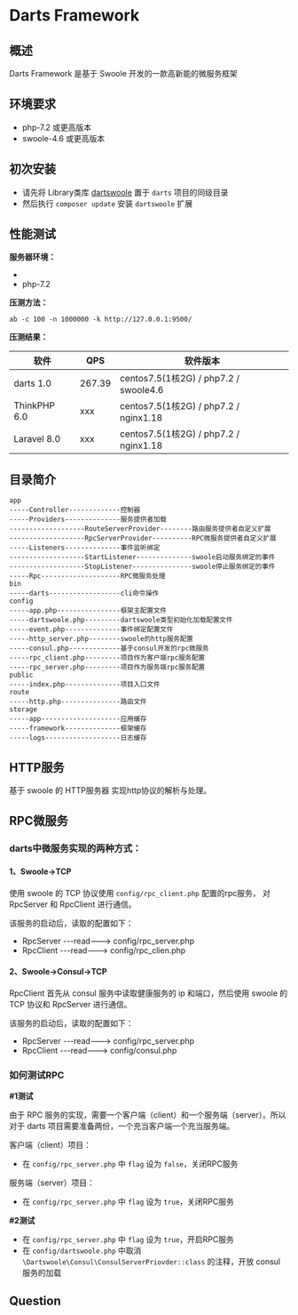 # Darts Framework 

## 概述

Darts Framework 是基于 Swoole 开发的一款高新能的微服务框架

## 环境要求

- php-7.2 或更高版本
- swoole-4.6 或更高版本

## 初次安装

- 请先将 Library类库 [dartswoole](https://github.com/jefferyjob/dartswoole) 置于 `darts` 项目的同级目录
- 然后执行 `composer update` 安装 `dartswoole` 扩展

## 性能测试

**服务器环境：**

- 
- php-7.2

**压测方法：**

```shell
ab -c 100 -n 1000000 -k http://127.0.0.1:9500/
```

**压测结果：**

|  软件   | QPS  | 软件版本  |
|  ----  | ----  | ----  |
| darts 1.0 | 267.39 | centos7.5(1核2G) / php7.2 / swoole4.6 |
| ThinkPHP 6.0  | xxx | centos7.5(1核2G) / php7.2 / nginx1.18 |
| Laravel 8.0  | xxx | centos7.5(1核2G) / php7.2 / nginx1.18 |


## 目录简介

```text
app  
-----Controller-------------控制器     
-----Providers--------------服务提供者加载
-------------------RouteServerProvider--------路由服务提供者自定义扩展
-------------------RpcServerProvider----------RPC微服务提供者自定义扩展
-----Listeners--------------事件监听绑定
-------------------StartListener--------------swoole启动服务绑定的事件
-------------------StopListener---------------swoole停止服务绑定的事件
-----Rpc--------------------RPC微服务处理
bin  
-----darts------------------cli命令操作  
config  
-----app.php----------------框架主配置文件  
-----dartswoole.php---------dartswoole类型初始化加载配置文件  
-----event.php--------------事件绑定配置文件  
-----http_server.php--------swoole的http服务配置
-----consul.php-------------基于consul开发的rpc微服务
-----rpc_client.php---------项目作为客户端rpc服务配置
-----rpc_server.php---------项目作为服务端rpc服务配置
public  
-----index.php--------------项目入口文件  
route  
-----http.php---------------路由文件  
storage  
-----app--------------------应用缓存    
-----framework--------------框架缓存  
-----logs-------------------日志缓存    
```

## HTTP服务

基于 swoole 的 HTTP服务器 实现http协议的解析与处理。

## RPC微服务

### darts中微服务实现的两种方式： 

#### 1、Swoole->TCP

使用 swoole 的 TCP 协议使用 `config/rpc_client.php` 配置的rpc服务， 对 RpcServer 和 RpcClient 进行通信。  
  
该服务的启动后，读取的配置如下：  
- RpcServer   ---read--->    config/rpc_server.php  
- RpcClient   ---read--->    config/rpc_clien.php

#### 2、Swoole->Consul->TCP

RpcClient 首先从 consul 服务中读取健康服务的 ip 和端口，然后使用 swoole 的 TCP 协议和 RpcServer 进行通信。   
  
该服务的启动后，读取的配置如下：  
- RpcServer   ---read--->    config/rpc_server.php  
- RpcClient   ---read--->    config/consul.php

### 如何测试RPC

**#1测试**

由于 RPC 服务的实现，需要一个客户端（client）和一个服务端（server）。所以对于 darts 项目需要准备两份，一个充当客户端一个充当服务端。  


客户端（client）项目：
- 在 `config/rpc_server.php` 中 `flag` 设为 `false`，关闭RPC服务

服务端（server）项目：
- 在 `config/rpc_server.php` 中 `flag` 设为 `true`，关闭RPC服务


**#2测试**

- 在 `config/rpc_server.php` 中 `flag` 设为 `true`，开启RPC服务
- 在 `config/dartswoole.php` 中取消 `\Dartswoole\Consul\ConsulServerPriovder::class` 的注释，开放 consul 服务的加载 


## Question



